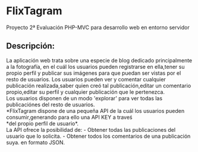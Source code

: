 # FlixTagram
Proyecto 2ª Evaluación PHP-MVC para desarrollo web en entorno servidor
<h2>Descripción:</h2>
La aplicación web trata sobre una especie de blog dedicado principalmente a la fotografía, en el cuál los usuarios pueden registrarse en ella,tener su propio perfil y publicar sus imágenes para que puedan ser vistas por el resto de usuarios.
Los usuarios pueden ver y comentar cualquier publicación realizada,saber quien creó tal publicación,editar un comentario propio,editar su perfil y cualquier publicación que le pertenezca.<br>
Los usuarios disponen de un modo 'explorar' para ver todas las publicaciónes del resto de usuarios.<br>
*FlixTagram dispone de una pequeña API de la cuál los usuarios pueden consumir,generando para ello una API KEY a traveś<br> *del propio perfil de usuario*.<br>
La API ofrece la posibilidad de:
- Obtener todas las publicaciones del usuario que lo solicita.
- Obtener todos los comentarios de una publicación suya.
en formato JSON.
